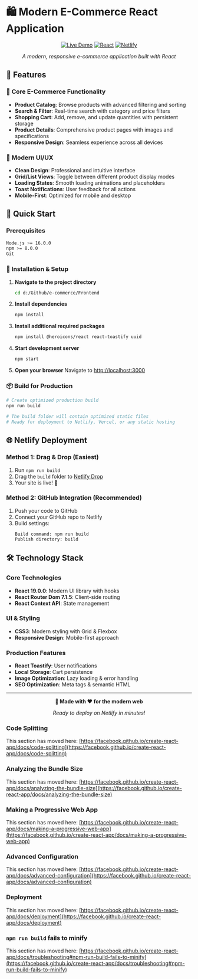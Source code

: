 # 🛍️ Modern E-Commerce React Application

<div align="center">

[![Live Demo](https://img.shields.io/badge/Live%20Demo-Visit%20Site-blue?style=for-the-badge&logo=netlify)](https://your-app.netlify.app)
[![React](https://img.shields.io/badge/React-19.0.0-61DAFB?style=for-the-badge&logo=react)](https://reactjs.org/)
[![Netlify](https://img.shields.io/badge/Deployed%20on-Netlify-00C7B7?style=for-the-badge&logo=netlify)](https://netlify.com)

*A modern, responsive e-commerce application built with React*

</div>

## 🌟 Features

### 🛒 **Core E-Commerce Functionality**
- **Product Catalog**: Browse products with advanced filtering and sorting
- **Search & Filter**: Real-time search with category and price filters
- **Shopping Cart**: Add, remove, and update quantities with persistent storage
- **Product Details**: Comprehensive product pages with images and specifications
- **Responsive Design**: Seamless experience across all devices

### 🎨 **Modern UI/UX**
- **Clean Design**: Professional and intuitive interface
- **Grid/List Views**: Toggle between different product display modes
- **Loading States**: Smooth loading animations and placeholders
- **Toast Notifications**: User feedback for all actions
- **Mobile-First**: Optimized for mobile and desktop

## 🚀 Quick Start

### Prerequisites
```bash
Node.js >= 16.0.0
npm >= 8.0.0
Git
```

### 🔧 Installation & Setup

1. **Navigate to the project directory**
   ```bash
   cd d:/Github/e-commerce/Frontend
   ```

2. **Install dependencies**
   ```bash
   npm install
   ```

3. **Install additional required packages**
   ```bash
   npm install @heroicons/react react-toastify uuid
   ```

4. **Start development server**
   ```bash
   npm start
   ```

5. **Open your browser**
   Navigate to [http://localhost:3000](http://localhost:3000)

### 📦 Build for Production

```bash
# Create optimized production build
npm run build

# The build folder will contain optimized static files
# Ready for deployment to Netlify, Vercel, or any static hosting
```

## 🌐 Netlify Deployment

### Method 1: Drag & Drop (Easiest)
1. Run `npm run build`
2. Drag the `build` folder to [Netlify Drop](https://app.netlify.com/drop)
3. Your site is live! 🎉

### Method 2: GitHub Integration (Recommended)
1. Push your code to GitHub
2. Connect your GitHub repo to Netlify
3. Build settings:
   ```
   Build command: npm run build
   Publish directory: build
   ```

## 🛠️ Technology Stack

### Core Technologies
- **React 19.0.0**: Modern UI library with hooks
- **React Router Dom 7.1.5**: Client-side routing
- **React Context API**: State management

### UI & Styling
- **CSS3**: Modern styling with Grid & Flexbox
- **Responsive Design**: Mobile-first approach

### Production Features
- **React Toastify**: User notifications
- **Local Storage**: Cart persistence
- **Image Optimization**: Lazy loading & error handling
- **SEO Optimization**: Meta tags & semantic HTML

---

<div align="center">

**🌟 Made with ❤️ for the modern web**

*Ready to deploy on Netlify in minutes!*

</div>

### Code Splitting

This section has moved here: [https://facebook.github.io/create-react-app/docs/code-splitting](https://facebook.github.io/create-react-app/docs/code-splitting)

### Analyzing the Bundle Size

This section has moved here: [https://facebook.github.io/create-react-app/docs/analyzing-the-bundle-size](https://facebook.github.io/create-react-app/docs/analyzing-the-bundle-size)

### Making a Progressive Web App

This section has moved here: [https://facebook.github.io/create-react-app/docs/making-a-progressive-web-app](https://facebook.github.io/create-react-app/docs/making-a-progressive-web-app)

### Advanced Configuration

This section has moved here: [https://facebook.github.io/create-react-app/docs/advanced-configuration](https://facebook.github.io/create-react-app/docs/advanced-configuration)

### Deployment

This section has moved here: [https://facebook.github.io/create-react-app/docs/deployment](https://facebook.github.io/create-react-app/docs/deployment)

### `npm run build` fails to minify

This section has moved here: [https://facebook.github.io/create-react-app/docs/troubleshooting#npm-run-build-fails-to-minify](https://facebook.github.io/create-react-app/docs/troubleshooting#npm-run-build-fails-to-minify)
